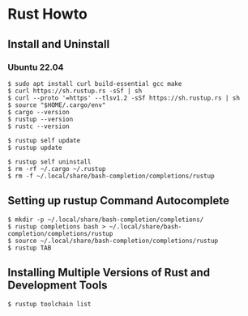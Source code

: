 # Rust Howto

## Install and Uninstall

### Ubuntu 22.04

```
$ sudo apt install curl build-essential gcc make
$ curl https://sh.rustup.rs -sSf | sh
$ curl --proto '=https' --tlsv1.2 -sSf https://sh.rustup.rs | sh
$ source "$HOME/.cargo/env"
$ cargo --version
$ rustup --version
$ rustc --version
```

```
$ rustup self update
$ rustup update
```

```
$ rustup self uninstall
$ rm -rf ~/.cargo ~/.rustup
$ rm -f ~/.local/share/bash-completion/completions/rustup
```

## Setting up rustup Command Autocomplete

```
$ mkdir -p ~/.local/share/bash-completion/completions/
$ rustup completions bash > ~/.local/share/bash-completion/completions/rustup
$ source ~/.local/share/bash-completion/completions/rustup
$ rustup TAB
```

## Installing Multiple Versions of Rust and Development Tools

```
$ rustup toolchain list
```
